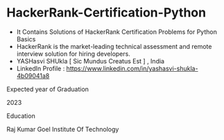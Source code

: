 # HackerRank-Certification-Python
 *  It Contains  Solutions of HackerRank Certification Problems for Python Basics  
 *  HackerRank is the market-leading technical assessment and remote interview solution for hiring developers.
 *  YASHasvi SHUkla [ Sic Mundus Creatus Est ] , India
 *  LinkedIn Profile : https://www.linkedin.com/in/yashasvi-shukla-4b09041a8

Expected year of Graduation

2023

Education

Raj Kumar Goel Institute Of Technology

